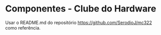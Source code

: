 # Componentes - Clube do Hardware

Usar o README.md do repositório https://github.com/SerodioJ/mc322 como referência.
